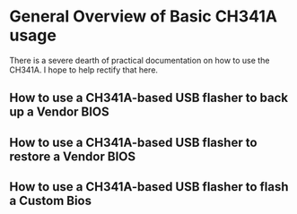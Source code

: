 General Overview of Basic CH341A usage
======================================

There is a severe dearth of practical documentation on how to use the CH341A. I
hope to help rectify that here.

How to use a CH341A-based USB flasher to back up a Vendor BIOS
--------------------------------------------------------------



How to use a CH341A-based USB flasher to restore a Vendor BIOS
--------------------------------------------------------------



How to use a CH341A-based USB flasher to flash a Custom Bios
------------------------------------------------------------

